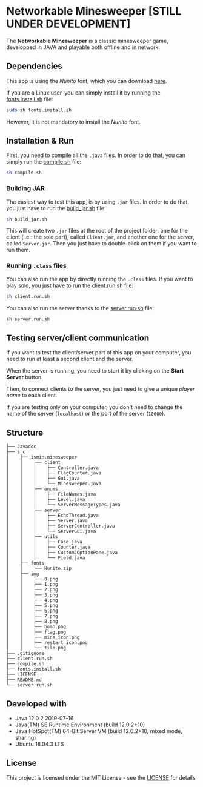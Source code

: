 # Networkable Minesweeper [STILL UNDER DEVELOPMENT]

The __Networkable Minesweeper__ is a classic minesweeper game, developped in JAVA and playable both offline and in network.

## Dependencies

This app is using the _Nunito_ font, which you can download [here].

If you are a Linux user, you can simply install it by running the [fonts.install.sh] file:

```bash
sudo sh fonts.install.sh
```

However, it is not mandatory to install the _Nunito_ font.

## Installation & Run

First, you need to compile all the ```.java``` files. In order to do that, you can simply run the [compile.sh] file:
```bash
sh compile.sh
```

### Building JAR

The easiest way to test this app, is by using ```.jar``` files. In order to do that, you just have to run the [build_jar.sh] file:
```bash
sh build_jar.sh
```

This will create two ```.jar``` files at the root of the project folder: one for the client (i.e.: the solo part), called ```Client.jar```, and another one for the server, called ```Server.jar```. Then you just have to double-click on them if you want to run them.

### Running ```.class``` files
You can also run the app by directly running the ```.class``` files.
If you want to play solo, you just have to run the [client.run.sh] file:
```bash
sh client.run.sh
```

You can also run the server thanks to the [server.run.sh] file:
```bash
sh server.run.sh
```

## Testing server/client communication

If you want to test the client/server part of this app on your computer, you need to run at least a second client and the server.

When the server is running, you need to start it by clicking on the __Start Server__ button.

Then, to connect clients to the server, you just need to give a unique _player name_ to each client.

If you are testing only on your computer, you don't need to change the name of the server (```localhost```) or the port of the server (```10000```).

## Structure

```
├── Javadoc
├── src
│    ├── ismin.minesweeper
│    │    ├── client
│    │    │    ├── Controller.java
│    │    │    ├── FlagCounter.java
│    │    │    ├── Gui.java
│    │    │    └── Minesweeper.java
│    │    ├── enums
│    │    │    ├── FileNames.java
│    │    │    ├── Level.java
│    │    │    └── ServerMessageTypes.java
│    │    ├── server
│    │    │    ├── EchoThread.java
│    │    │    ├── Server.java
│    │    │    ├── ServerController.java
│    │    │    └── ServerGui.java
│    │    ├── utils
│    │    │    ├── Case.java
│    │    │    ├── Counter.java
│    │    │    ├── CustomJOptionPane.java
│    │    │    └── Field.java
│    ├── fonts
│    │    └── Nunito.zip
│    ├── img
│    │    ├── 0.png
│    │    ├── 1.png
│    │    ├── 2.png
│    │    ├── 3.png
│    │    ├── 4.png
│    │    ├── 5.png
│    │    ├── 6.png
│    │    ├── 7.png
│    │    ├── 8.png
│    │    ├── bomb.png
│    │    ├── flag.png
│    │    ├── mine_icon.png
│    │    ├── restart_icon.png
│    │    └── tile.png
├── .gitignore
├── client.run.sh
├── compile.sh
├── fonts.install.sh
├── LICENSE
├── README.md
└── server.run.sh
```

## Developed with
  - Java 12.0.2 2019-07-16
  - Java(TM) SE Runtime Environment (build 12.0.2+10)
  - Java HotSpot(TM) 64-Bit Server VM (build 12.0.2+10, mixed mode, sharing)
  - Ubuntu 18.04.3 LTS

## License
This project is licensed under the MIT License - see the [LICENSE] for details

   [LICENSE]: <LICENSE>
   [compile.sh]: <compile.sh>
   [server.run.sh]: <server.run.sh>
   [client.run.sh]: <client.run.sh>
   [fonts.install.sh]: <fonts.install.sh>
   [build_jar.sh]: <build_jar.sh>
   [here]: <https://fonts.google.com/specimen/Nunito>